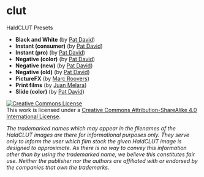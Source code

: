 # clut
HaldCLUT Presets

* **Black and White** (by [Pat David](http://blog.patdavid.net/2013/08/film-emulation-presets-in-gmic-gimp.html))
* **Instant (consumer)** (by [Pat David](http://blog.patdavid.net/2013/08/film-emulation-presets-in-gmic-gimp.html))
* **Instant (pro)** (by [Pat David](http://blog.patdavid.net/2013/08/film-emulation-presets-in-gmic-gimp.html))
* **Negative (color)** (by [Pat David](http://blog.patdavid.net/2013/08/film-emulation-presets-in-gmic-gimp.html))
* **Negative (new)** (by [Pat David](http://blog.patdavid.net/2013/08/film-emulation-presets-in-gmic-gimp.html))
* **Negative (old)** (by [Pat David](http://blog.patdavid.net/2013/08/film-emulation-presets-in-gmic-gimp.html))
* **PictureFX** (by [Marc Roovers](http://juanmelara.com.au/print-film-emulation-luts-for-download))
* **Print films** (by [Juan Melara](http://blog.patdavid.net/2013/08/film-emulation-presets-in-gmic-gimp.html))
* **Slide (color)** (by [Pat David](http://blog.patdavid.net/2013/08/film-emulation-presets-in-gmic-gimp.html))

<a rel="license" href="http://creativecommons.org/licenses/by-sa/4.0/"><img alt="Creative Commons License" style="border-width:0" src="https://i.creativecommons.org/l/by-sa/4.0/88x31.png" /></a><br />This work is licensed under a <a rel="license" href="http://creativecommons.org/licenses/by-sa/4.0/">Creative Commons Attribution-ShareAlike 4.0 International License</a>.

*The trademarked names which may appear in the filenames of the HaldCLUT images are there for informational purposes only. They serve only to inform the user which film stock the given HaldCLUT image is designed to approximate. As there is no way to convey this information other than by using the trademarked name, we believe this constitutes fair use. Neither the publisher nor the authors are affiliated with or endorsed by the companies that own the trademarks.*

